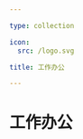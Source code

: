 ```yaml
---

type: collection

icon:
  src: /logo.svg

title: 工作办公

---
```


# 工作办公

<ShowBreadcrumb />

<ShowResources />
